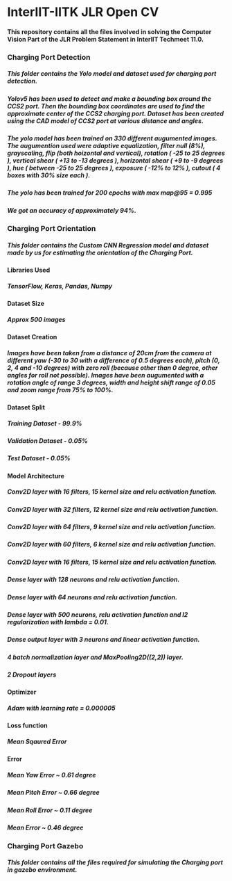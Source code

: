 # InterIIT-IITK JLR Open CV
#### This repository contains all the files involved in solving the Computer Vision Part of the JLR Problem Statement in InterIIT Techmeet 11.0.

### Charging Port Detection
##### This folder contains the Yolo model and dataset used for charging port detection.

##### Yolov5 has been used to detect and make a bounding box around the CCS2 port. Then the bounding box coordinates are used to find the approximate center of the CCS2 charging port. Dataset has been created using the CAD model of CCS2 port at various distance and angles. 
##### The yolo model has been trained on 330 different augumented images. The augumention used were adaptive equalization, filter null (8%), grayscaling, flip (both hoizontal and vertical), rotation ( -25 to 25 degrees ), vertical shear ( +13 to -13 degrees ), horizontal shear ( +9 to -9 degrees ),  hue ( between -25 to 25 degrees ), exposure ( -12% to 12% ), cutout ( 4 boxes with 30% size each ).
##### The yolo has been trained for 200 epochs with max map@95 = 0.995
##### We got an accuracy of approximately 94%.
 

### Charging Port Orientation
##### This folder contains the Custom CNN Regression model and dataset made by us for estimating the orientation of the Charging Port.
#### Libraries Used  
##### TensorFlow, Keras, Pandas, Numpy
#### Dataset Size 
##### Approx 500 images
#### Dataset Creation 
##### Images have been taken from a distance of 20cm from the camera at different yaw (-30 to 30 with a difference of 0.5 degrees each), pitch (0, 2, 4 and -10 degrees) with zero roll (because other than 0 degree, other angles for roll not possible). Images have been augumented with a rotation angle of range 3 degrees, width and height shift range of 0.05 and zoom range from 75% to 100%.
#### Dataset Split
##### Training Dataset - 99.9%
##### Validation Dataset - 0.05%
##### Test Dataset - 0.05%
#### Model Architecture
##### Conv2D layer with 16 filters, 15 kernel size and relu activation function.
##### Conv2D layer with 32 filters, 12 kernel size and relu activation function.
##### Conv2D layer with 64 filters, 9 kernel size and relu activation function.
##### Conv2D layer with 60 filters, 6 kernel size and relu activation function.
##### Conv2D layer with 16 filters, 15 kernel size and relu activation function.
##### Dense layer with 128 neurons and relu activation function.
##### Dense layer with 64 neurons and relu activation function.
##### Dense layer with 500 neurons, relu activation function and l2 regularization with lambda = 0.01.
##### Dense output layer with 3 neurons and linear activation function.
##### 4 batch normalization layer and MaxPooling2D((2,2)) layer.
##### 2 Dropout layers
#### Optimizer
##### Adam with learning rate = 0.000005
#### Loss function
##### Mean Sqaured Error
#### Error
##### Mean Yaw Error ~ 0.61 degree
##### Mean Pitch Error ~ 0.66 degree
##### Mean Roll Error ~ 0.11 degree
##### Mean Error ~ 0.46 degree



### Charging Port Gazebo
##### This folder contains all the files required for simulating the Charging port in gazebo environment.
